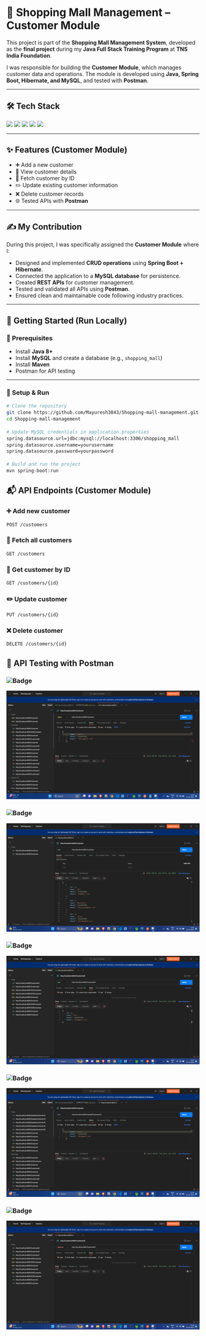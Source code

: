 # 🏬 Shopping Mall Management – Customer Module  

This project is part of the **Shopping Mall Management System**, developed as the **final project** during my **Java Full Stack Training Program** at **TNS India Foundation**.  

I was responsible for building the **Customer Module**, which manages customer data and operations. The module is developed using **Java, Spring Boot, Hibernate, and MySQL**, and tested with **Postman**.  

---

## 🛠️ Tech Stack  

<p align="left">
  <img src="https://img.shields.io/badge/Java-ED8B00?style=for-the-badge&logo=java&logoColor=white" />
  <img src="https://img.shields.io/badge/SpringBoot-6DB33F?style=for-the-badge&logo=springboot&logoColor=white" />
  <img src="https://img.shields.io/badge/Hibernate-59666C?style=for-the-badge&logo=hibernate&logoColor=yellow" />
  <img src="https://img.shields.io/badge/MySQL-4479A1?style=for-the-badge&logo=mysql&logoColor=white" />
  <img src="https://img.shields.io/badge/Postman-FF6C37?style=for-the-badge&logo=postman&logoColor=white" />
</p>

---

## ✨ Features (Customer Module)  

- ➕ Add a new customer  
- 📖 View customer details
- 🔎 Fetch customer by ID 
- ✏️ Update existing customer information  
- ❌ Delete customer records   
- 🌐 Tested APIs with **Postman**  

---

## ✍️ My Contribution  

During this project, I was specifically assigned the **Customer Module** where I:  

- Designed and implemented **CRUD operations** using **Spring Boot + Hibernate**.  
- Connected the application to a **MySQL database** for persistence.  
- Created **REST APIs** for customer management.  
- Tested and validated all APIs using **Postman**.  
- Ensured clean and maintainable code following industry practices.  

---

## 🚀 Getting Started (Run Locally)  

### 🔹 Prerequisites  
- Install **Java 8+**  
- Install **MySQL** and create a database (e.g., `shopping_mall`)  
- Install **Maven**  
- Postman for API testing  

---

### 🔹 Setup & Run  

```bash
# Clone the repository
git clone https://github.com/Mayuresh3843/Shopping-mall-management.git
cd Shopping-mall-management

# Update MySQL credentials in application.properties
spring.datasource.url=jdbc:mysql://localhost:3306/shopping_mall
spring.datasource.username=yourusername
spring.datasource.password=yourpassword

# Build and run the project
mvn spring-boot:run

```

## 📬 API Endpoints (Customer Module)


<h3>➕ Add new customer</h3>

```bash
POST /customers
```

 <h3>📖 Fetch all customers</h3>
 
```bash
GET /customers
```

 <h3>🔎 Get customer by ID</h3>
 
```bash
GET /customers/{id}
```

<h3>✏️ Update customer</h3>

```bash
PUT /customers/{id}
```

<h3> ❌ Delete customer</h3>

```bash
DELETE /customers/{id}
```

## 📸 API Testing with Postman

### ![Badge](https://img.shields.io/badge/POST-Add%20Customer-green?style=for-the-badge)
![POST Customer Screenshot](./screenshots/add.png)  

### ![Badge](https://img.shields.io/badge/GET-All%20Customers-blue?style=for-the-badge)
![GET Customers Screenshot](./screenshots/get.png)  

### ![Badge](https://img.shields.io/badge/GET-Customer%20By%20ID-lightblue?style=for-the-badge)
![GET Customer Screenshot](./screenshots/getsingle.png)  

### ![Badge](https://img.shields.io/badge/PUT-Update%20Customer-orange?style=for-the-badge)
![PUT Customer Screenshot](./screenshots/update.png)  

### ![Badge](https://img.shields.io/badge/DELETE-Remove%20Customer-red?style=for-the-badge)
![DELETE Customer Screenshot](./screenshots/delete.png)  


